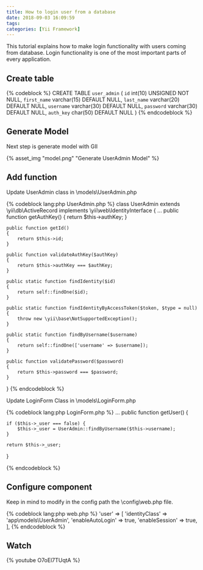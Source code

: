 ```yaml
---
title: How to login user from a database
date: 2018-09-03 16:09:59
tags:
categories: [Yii Framework]
---
```


This tutorial explains how to make login functionality with users coming from database. Login functionality is one of the most important parts of every application. 

## Create table

{% codeblock %}
CREATE TABLE `user_admin` (
  `id` int(10) UNSIGNED NOT NULL,
  `first_name` varchar(15) DEFAULT NULL,
  `last_name` varchar(20) DEFAULT NULL,
  `username` varchar(30) DEFAULT NULL,
  `password` varchar(30) DEFAULT NULL,
  `auth_key` char(50) DEFAULT NULL
) 
{% endcodeblock %}


## Generate Model

Next step is generate model with GII

{% asset_img "model.png" "Generate UserAdmin Model" %}

## Add function 
Update UserAdmin class in \models\UserAdmin.php

{% codeblock lang:php UserAdmin.php %}
class UserAdmin extends \yii\db\ActiveRecord implements \yii\web\IdentityInterface
{
...
    public function getAuthKey()
    {
        return $this->authKey;
    }

    public function getId()
    {
        return $this->id;
    }

    public function validateAuthKey($authKey)
    {
        return $this->authKey === $authKey;
    }

    public static function findIdentity($id)
    {
        return self::findOne($id);
    }

    public static function findIdentityByAccessToken($token, $type = null)
    {
        throw new \yii\base\NotSupportedException();
    }

    public static function findByUsername($username)
    {
        return self::findOne(['username' => $username]);
    }

    public function validatePassword($password)
    {
        return $this->password === $password;
    }
}
{% endcodeblock %}


Update LoginForm Class in \models\LoginForm.php

{% codeblock lang:php LoginForm.php %}
...
public function getUser()
{

    if ($this->_user === false) {
        $this->_user = UserAdmin::findByUsername($this->username);
    }

    return $this->_user;
}

{% endcodeblock %}

## Configure component 
Keep in mind to modify in the config path the \config\web.php file.

{% codeblock lang:php web.php %}
'user' => [
    'identityClass' => 'app\models\UserAdmin',
    'enableAutoLogin' => true,
    'enableSession' => true,
],
{% endcodeblock %}

## Watch
{% youtube O7oEl7TUqtA %}